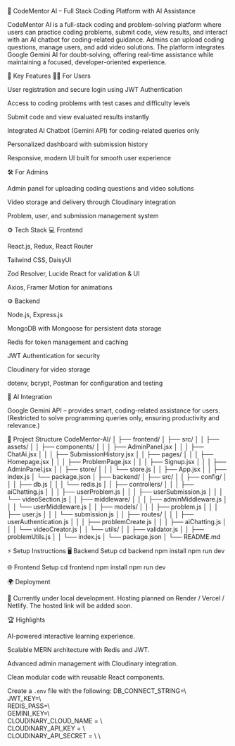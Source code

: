 🚀 CodeMentor AI – Full Stack Coding Platform with AI Assistance

CodeMentor AI is a full-stack coding and problem-solving platform where users can practice coding problems, submit code, view results, and interact with an AI chatbot for coding-related guidance.
Admins can upload coding questions, manage users, and add video solutions. The platform integrates Google Gemini AI for doubt-solving, offering real-time assistance while maintaining a focused, developer-oriented experience.

🧠 Key Features
👨‍💻 For Users

User registration and secure login using JWT Authentication

Access to coding problems with test cases and difficulty levels

Submit code and view evaluated results instantly

Integrated AI Chatbot (Gemini API) for coding-related queries only

Personalized dashboard with submission history

Responsive, modern UI built for smooth user experience

🛠️ For Admins

Admin panel for uploading coding questions and video solutions

Video storage and delivery through Cloudinary integration

Problem, user, and submission management system

⚙️ Tech Stack
💻 Frontend

React.js, Redux, React Router

Tailwind CSS, DaisyUI

Zod Resolver, Lucide React for validation & UI

Axios, Framer Motion for animations

⚙️ Backend

Node.js, Express.js

MongoDB with Mongoose for persistent data storage

Redis for token management and caching

JWT Authentication for security

Cloudinary for video storage

dotenv, bcrypt, Postman for configuration and testing

🧠 AI Integration

Google Gemini API – provides smart, coding-related assistance for users.
(Restricted to solve programming queries only, ensuring productivity and relevance.)

📂 Project Structure
CodeMentor-AI/
│
├── frontend/
│   ├── src/
│   │   ├── assets/
│   │   ├── components/
│   │   │   ├── AdminPanel.jsx
│   │   │   ├── ChatAi.jsx
│   │   │   ├── SubmissionHistory.jsx
│   │   ├── pages/
│   │   │   ├── Homepage.jsx
│   │   │   ├── ProblemPage.jsx
│   │   │   ├── Signup.jsx
│   │   │   ├── AdminPanel.jsx
│   │   ├── store/
│   │   │   └── store.js
│   │   ├── App.jsx
│   │   ├── index.js
│   └── package.json
│
├── backend/
│   ├── src/
│   │   ├── config/
│   │   │   ├── db.js
│   │   │   └── redis.js
│   │   ├── controllers/
│   │   │   ├── aiChatting.js
│   │   │   ├── userProblem.js
│   │   │   ├── userSubmission.js
│   │   │   └── videoSection.js
│   │   ├── middleware/
│   │   │   ├── adminMiddleware.js
│   │   │   └── userMiddleware.js
│   │   ├── models/
│   │   │   ├── problem.js
│   │   │   ├── user.js
│   │   │   └── submission.js
│   │   ├── routes/
│   │   │   ├── userAuthentication.js
│   │   │   ├── problemCreate.js
│   │   │   ├── aiChatting.js
│   │   │   └── videoCreator.js
│   │   └── utils/
│   │       ├── validator.js
│   │       ├── problemUtils.js
│   │       └── index.js
│   └── package.json
│
└── README.md


⚡ Setup Instructions
🖥️ Backend Setup
cd backend
npm install
npm run dev


🌐 Frontend Setup
cd frontend
npm install
npm run dev

🌍 Deployment

🚧 Currently under local development. Hosting planned on Render / Vercel / Netlify.
The hosted link will be added soon.

🏆 Highlights

AI-powered interactive learning experience.

Scalable MERN architecture with Redis and JWT.

Advanced admin management with Cloudinary integration.

Clean modular code with reusable React components.

Create a `.env` file with the following:
DB_CONNECT_STRING=\ \
JWT_KEY=\ \
REDIS_PASS=\ \
GEMINI_KEY=\ \
CLOUDINARY_CLOUD_NAME = \ \
CLOUDINARY_API_KEY = \ \
CLOUDINARY_API_SECRET = \ \